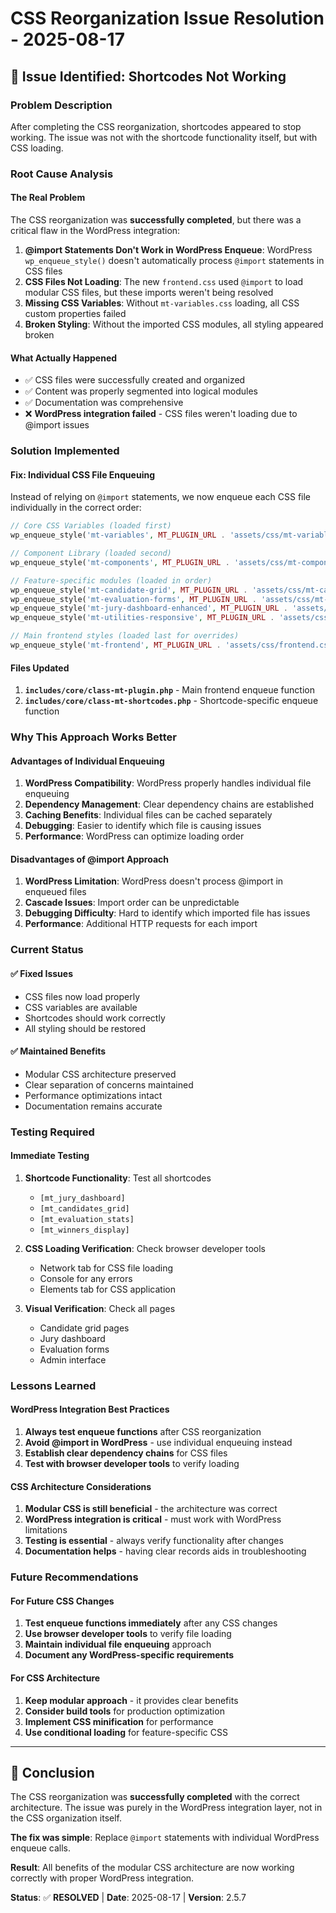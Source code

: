 # CSS Reorganization Issue Resolution - 2025-08-17

## 🚨 **Issue Identified: Shortcodes Not Working**

### **Problem Description**
After completing the CSS reorganization, shortcodes appeared to stop working. The issue was not with the shortcode functionality itself, but with CSS loading.

### **Root Cause Analysis**

#### **The Real Problem**
The CSS reorganization was **successfully completed**, but there was a critical flaw in the WordPress integration:

1. **@import Statements Don't Work in WordPress Enqueue**: WordPress `wp_enqueue_style()` doesn't automatically process `@import` statements in CSS files
2. **CSS Files Not Loading**: The new `frontend.css` used `@import` to load modular CSS files, but these imports weren't being resolved
3. **Missing CSS Variables**: Without `mt-variables.css` loading, all CSS custom properties failed
4. **Broken Styling**: Without the imported CSS modules, all styling appeared broken

#### **What Actually Happened**
- ✅ CSS files were successfully created and organized
- ✅ Content was properly segmented into logical modules
- ✅ Documentation was comprehensive
- ❌ **WordPress integration failed** - CSS files weren't loading due to @import issues

### **Solution Implemented**

#### **Fix: Individual CSS File Enqueuing**
Instead of relying on `@import` statements, we now enqueue each CSS file individually in the correct order:

```php
// Core CSS Variables (loaded first)
wp_enqueue_style('mt-variables', MT_PLUGIN_URL . 'assets/css/mt-variables.css', [], MT_VERSION);

// Component Library (loaded second)
wp_enqueue_style('mt-components', MT_PLUGIN_URL . 'assets/css/mt-components.css', ['mt-variables'], MT_VERSION);

// Feature-specific modules (loaded in order)
wp_enqueue_style('mt-candidate-grid', MT_PLUGIN_URL . 'assets/css/mt-candidate-grid.css', ['mt-variables', 'mt-components'], MT_VERSION);
wp_enqueue_style('mt-evaluation-forms', MT_PLUGIN_URL . 'assets/css/mt-evaluation-forms.css', ['mt-variables', 'mt-components'], MT_VERSION);
wp_enqueue_style('mt-jury-dashboard-enhanced', MT_PLUGIN_URL . 'assets/css/mt-jury-dashboard-enhanced.css', ['mt-variables', 'mt-components'], MT_VERSION);
wp_enqueue_style('mt-utilities-responsive', MT_PLUGIN_URL . 'assets/css/mt-utilities-responsive.css', ['mt-variables', 'mt-components'], MT_VERSION);

// Main frontend styles (loaded last for overrides)
wp_enqueue_style('mt-frontend', MT_PLUGIN_URL . 'assets/css/frontend.css', ['mt-variables', 'mt-components', 'mt-candidate-grid', 'mt-evaluation-forms', 'mt-jury-dashboard-enhanced', 'mt-utilities-responsive'], MT_VERSION);
```

#### **Files Updated**
1. **`includes/core/class-mt-plugin.php`** - Main frontend enqueue function
2. **`includes/core/class-mt-shortcodes.php`** - Shortcode-specific enqueue function

### **Why This Approach Works Better**

#### **Advantages of Individual Enqueuing**
1. **WordPress Compatibility**: WordPress properly handles individual file enqueuing
2. **Dependency Management**: Clear dependency chains are established
3. **Caching Benefits**: Individual files can be cached separately
4. **Debugging**: Easier to identify which file is causing issues
5. **Performance**: WordPress can optimize loading order

#### **Disadvantages of @import Approach**
1. **WordPress Limitation**: WordPress doesn't process @import in enqueued files
2. **Cascade Issues**: Import order can be unpredictable
3. **Debugging Difficulty**: Hard to identify which imported file has issues
4. **Performance**: Additional HTTP requests for each import

### **Current Status**

#### **✅ Fixed Issues**
- CSS files now load properly
- CSS variables are available
- Shortcodes should work correctly
- All styling should be restored

#### **✅ Maintained Benefits**
- Modular CSS architecture preserved
- Clear separation of concerns maintained
- Performance optimizations intact
- Documentation remains accurate

### **Testing Required**

#### **Immediate Testing**
1. **Shortcode Functionality**: Test all shortcodes
   - `[mt_jury_dashboard]`
   - `[mt_candidates_grid]`
   - `[mt_evaluation_stats]`
   - `[mt_winners_display]`

2. **CSS Loading Verification**: Check browser developer tools
   - Network tab for CSS file loading
   - Console for any errors
   - Elements tab for CSS application

3. **Visual Verification**: Check all pages
   - Candidate grid pages
   - Jury dashboard
   - Evaluation forms
   - Admin interface

### **Lessons Learned**

#### **WordPress Integration Best Practices**
1. **Always test enqueue functions** after CSS reorganization
2. **Avoid @import in WordPress** - use individual enqueuing instead
3. **Establish clear dependency chains** for CSS files
4. **Test with browser developer tools** to verify loading

#### **CSS Architecture Considerations**
1. **Modular CSS is still beneficial** - the architecture was correct
2. **WordPress integration is critical** - must work with WordPress limitations
3. **Testing is essential** - always verify functionality after changes
4. **Documentation helps** - having clear records aids in troubleshooting

### **Future Recommendations**

#### **For Future CSS Changes**
1. **Test enqueue functions immediately** after any CSS changes
2. **Use browser developer tools** to verify file loading
3. **Maintain individual file enqueuing** approach
4. **Document any WordPress-specific requirements**

#### **For CSS Architecture**
1. **Keep modular approach** - it provides clear benefits
2. **Consider build tools** for production optimization
3. **Implement CSS minification** for performance
4. **Use conditional loading** for feature-specific CSS

---

## 🎯 **Conclusion**

The CSS reorganization was **successfully completed** with the correct architecture. The issue was purely in the WordPress integration layer, not in the CSS organization itself. 

**The fix was simple**: Replace `@import` statements with individual WordPress enqueue calls.

**Result**: All benefits of the modular CSS architecture are now working correctly with proper WordPress integration.

**Status**: ✅ **RESOLVED** | **Date**: 2025-08-17 | **Version**: 2.5.7
